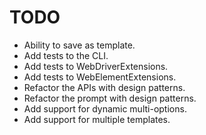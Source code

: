 # TODO

- Ability to save as template.
- Add tests to the CLI.
- Add tests to WebDriverExtensions.
- Add tests to WebElementExtensions.
- Refactor the APIs with design patterns.
- Refactor the prompt with design patterns.
- Add support for dynamic multi-options.
- Add support for multiple templates.
